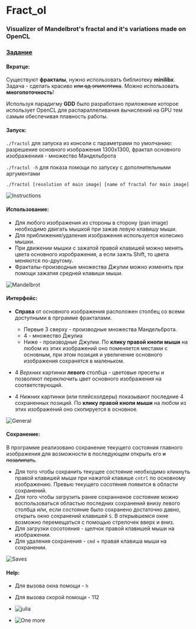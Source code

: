 # Fract_ol


### Visualizer of Mandelbrot's fractal and it's variations made on OpenCL


### [Задание](/subject/fract_ol.en.pdf)

#### Вкратце:
Существуют __фракталы__, нужно использовать библиотеку __minilibx__. Задача - сделать красиво ~~или ад эпилептика~~.
Можно использовать __многопоточность__!

Используя парадигму **GDD** было разработано приложение которое использует OpenCL для распараллеливания вычислений на GPU 
тем самым обеспечивая плавность работы. 

#### Запуск:

```./fractol``` для запуска из консоли с параметрами по умолчанию: разрешение основного изображения 1300х1300, 
фрактал основного изображениия - множество Мандельброта

```./fractol -h``` для показа помощи по запуску с дополнительными аргументами

```./fractol [resolution of main image] [name of fractal for main image]```


![Instructions](/scrn/scrn01_instructions.png)

#### Использование:

* Для любого изображения из стороны в сторону (pan image) необходимо двигать мышкой при зажав левую клавишу мыши.
* Для приближения/удаления изображения используется колесико мышки.
* При движении мышки с зажатой правой клавишей можно менять цвета основного изрображения, а если зажть Shift, 
то цвета меняются по-другому. 
* Фракталы-производные множества Джулии можно изменять при помощи зажатия средней клавиши мыши.



![Mandelbrot](/scrn/scrn00_Mandelbrot.png)

#### Интерфейс:

* **Справа** от основного изображения расположен столбец со всеми доступными в прграмме фракталами. 
  * Первые 3 сверху - производные множества Мандельброта. 
  * 4 - множество Джулиа
  * Ниже - производные Джулии. 
По **клику правой кнопи мыши** на любом из этих изображений оно поменяется местами с основным, 
при этом позиция и увеличение основного изображения сохранятся в маленьком.


* 4 _Верхних_ картинки **левого** столбца - цветовые пресеты и позволяют переключить цвет основного изображения на соответствующий.
* 4 _Нижних_ картинки (или плейсхолдеры) показывают последние 4 сохраненных позиций.
По **клику правой кнопи мыши** на любом из этих изображений оно скопируется в основное.

![General](/scrn/scrn01_general.png)

#### Сохранение:

В программе реализовано сохранение текущего состояния главного изображения для возможности в последующем открыть его ~~и позалипать~~.
* Для того чтобы сохранить текущее состояние необходимо кликнуть правой клавишей мыши при нажатой клавише `cntrl` по основному изображению.
Превью текущего сосотяния появится в области сохранений.
* Для того чтобы загрузить ранее сохранненое состояние можно воспользоваться областью последних сохранений внизу левого столбца
или, если состояние было сохранено достаточно давно, открыть окно сохранений клавишей `S`. 
В открывшемся окне возможно перемещаться с помощью стрелочек вверх и вниз. 
* Для загрузки сосотояния - щелчок правой клавишей мыши на изображении.
* Для удаления сохранения - `cmd` + правая клавиша мыши на сохранении.

![Saves](/scrn/scrn03_saves.png)

#### Help:

* Для вызова окна помощи - `h`
* Для вызова скорой помощи - 112

* ![julia](/scrn/scrn04_julia.png)
* ![One more](/scrn/scrn05_add.png)
